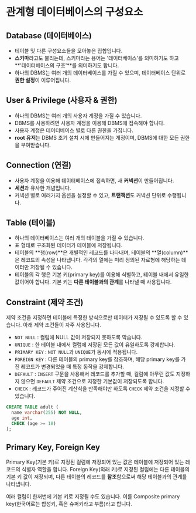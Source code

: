 # 관계형 데이터베이스의 구성요소

## Database (데이터베이스)

- 테이블 및 다른 구성요소들을 모아놓은 집합입니다.
- **스키마**라고도 불리는데, 스키마라는 용어는 '데이터베이스'를 의미하기도 하고 **'데이터베이스의 구조'**를 의미하기도 합니다.
- 하나의 DBMS는 여러 개의 데이터베이스를 가질 수 있으며, 데이터베이스 단위로 **권한 설정**이 이루어집니다.

## User & Privilege (사용자 & 권한)

- 하나의 DBMS는 여러 개의 사용자 계정을 가질 수 있습니다.
- DBMS를 사용하려면 사용자 계정을 이용해 DBMS에 접속해야 합니다.
- 사용자 계정은 데이터베이스 별로 다른 권한을 가집니다.
- **root 유저**는 DBMS 초기 설치 시에 만들어지는 계정이며, DBMS에 대한 모든 권한을 부여받습니다.

## Connection (연결)

- 사용자 계정을 이용해 데이터베이스에 접속하면, 새 **커넥션**이 만들어집니다.
- **세션**과 유사한 개념입니다.
- 커넥션 별로 여러가지 옵션을 설정할 수 있고, **트랜잭션**도 커넥션 단위로 수행됩니다.

## Table (테이블)

- 하나의 데이터베이스는 여러 개의 테이블을 가질 수 있습니다.
- 표 형태로 구조화된 데이터가 테이블에 저장됩니다.
- 테이블의 **행(row)**은 개별적인 레코드를 나타내며, 테이블의 **열(column)**은 레코드의 속성을 나타냅니다. 각각의 열에는 미리 정의된 자료형에 해당하는 데이터만 저장될 수 있습니다.
- 테이블의 각 행은 기본 키(primary key)를 이용해 식별하고, 테이블 내에서 유일한 값이어야 합니다. 기본 키는 **다른 테이블과의 관계**를 나타낼 때 사용됩니다.

## Constraint (제약 조건)

제약 조건을 지정하면 테이블에 특정한 방식으로만 데이터가 저장될 수 있도록 할 수 있습니다. 아래 제약 조건들이 자주 사용됩니다.

- `NOT NULL` : 컬럼에 NULL 값이 저장되지 못하도록 막습니다.
- `UNIQUE` : 한 테이블 내에서 컬럼에 저장된 모든 값이 유일하도록 강제합니다.
- `PRIMARY KEY` : `NOT NULL`과 `UNIQUE`가 동시에 적용됩니다.
- `FOREIGN KEY` : 다른 테이블의 primary key를 참조하며, 해당 primary key를 가진 레코드가 변경되었을 때 특정 동작을 강제합니다.
- `DEFAULT` : `INSERT` 구문을 사용해서 레코드를 추가할 때, 컬럼에 아무런 값도 지정하지 않으면 `DEFAULT` 제약 조건으로 지정한 기본값이 저장되도록 합니다.
- `CHECK` : 레코드가 주어진 계산식을 만족해야만 하도록 `CHECK` 제약 조건을 지정할 수 있습니다.

```sql
CREATE TABLE adult (
  name varchar(255) NOT NULL,
  age int,
  CHECK (age >= 18)
);
```

## Primary Key, Foreign Key

Primary Key(기본 키)로 지정된 컬럼에 저장되어 있는 값은 테이블에 저장되어 있는 레코드의 식별자 역할을 합니다. Foreign Key(외래 키)로 지정된 컬럼에는 다른 테이블의 기본 키 값이 저장되며, 다른 테이블의 레코드를 **참조**함으로써 해당 테이블과의 관계를 나타냅니다.

여러 컬럼이 한꺼번에 기본 키로 지정될 수도 있습니다. 이를 Composite primary key(한국어로는 합성키, 혹은 슈퍼키라고 부름)라고 합니다.
